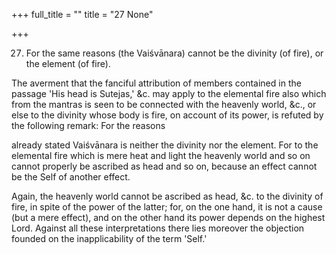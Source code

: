 +++
full_title = ""
title = "27 None"

+++


27. For the same reasons (the Vaiśvānara) cannot be the divinity (of fire), or the element (of fire).

The averment that the fanciful attribution of members contained in the passage 'His head is Sutejas,' &c. may apply to the elemental fire also which from the mantras is seen to be connected with the heavenly world, &c., or else to the divinity whose body is fire, on account of its power, is refuted by the following remark: For the reasons

already stated Vaiśvānara is neither the divinity nor the element. For to the elemental fire which is mere heat and light the heavenly world and so on cannot properly be ascribed as head and so on, because an effect cannot be the Self of another effect.

Again, the heavenly world cannot be ascribed as head, &c. to the divinity of fire, in spite of the power of the latter; for, on the one hand, it is not a cause (but a mere effect), and on the other hand its power depends on the highest Lord. Against all these interpretations there lies moreover the objection founded on the inapplicability of the term 'Self.'


